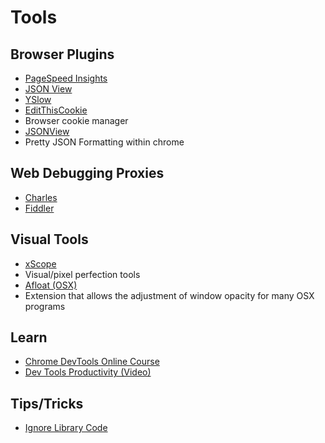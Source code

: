 # Tools


## Browser Plugins
* [PageSpeed Insights](https://chrome.google.com/webstore/detail/pagespeed-insights-by-goo/gplegfbjlmmehdoakndmohflojccocli)
* [JSON View](https://chrome.google.com/webstore/detail/jsonview/chklaanhfefbnpoihckbnefhakgolnmc)
* [YSlow](https://developer.yahoo.com/yslow/)
* [EditThisCookie](https://chrome.google.com/webstore/detail/editthiscookie/fngmhnnpilhplaeedifhccceomclgfbg?hl=en)
 * Browser cookie manager
* [JSONView](https://chrome.google.com/webstore/detail/jsonview/chklaanhfefbnpoihckbnefhakgolnmc?hl=en)
 * Pretty JSON Formatting within chrome

## Web Debugging Proxies
* [Charles](http://www.charlesproxy.com/)
* [Fiddler](http://www.telerik.com/fiddler)

## Visual Tools
* [xScope](https://iconfactory.com/software/xscope)
 * Visual/pixel perfection tools
* [Afloat (OSX)](http://afloat.en.softonic.com/mac)
 * Extension that allows the adjustment of window opacity for many OSX programs

## Learn
* [Chrome DevTools Online Course](http://discover-devtools.codeschool.com/)
* [Dev Tools Productivity (Video)](https://www.youtube.com/watch?v=kVSo4buDAEE)

## Tips/Tricks
* [Ignore Library Code](http://www.divshot.com/blog/tips-and-tricks/ignoring-library-code-while-debugging-in-chrome)
